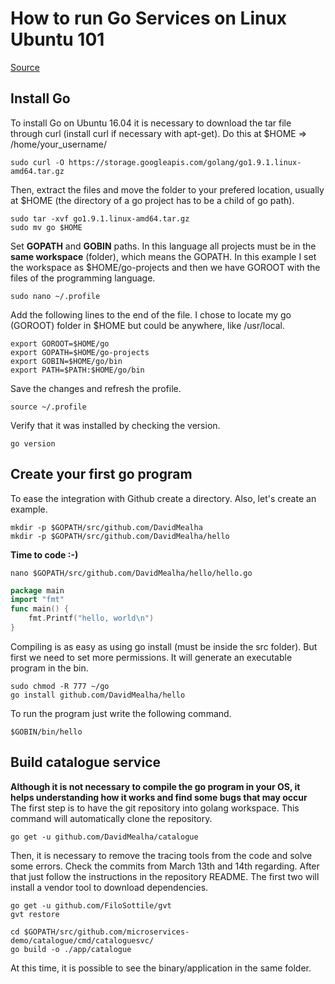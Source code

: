 # How to run Go Services on Linux Ubuntu 101
[Source](https://medium.com/@patdhlk/how-to-install-go-1-9-1-on-ubuntu-16-04-ee64c073cd79)

## Install Go

To install Go on Ubuntu 16.04 it is necessary to download the tar file through curl (install curl if necessary with apt-get).
Do this at $HOME => /home/your_username/

```shell
sudo curl -O https://storage.googleapis.com/golang/go1.9.1.linux-amd64.tar.gz
```

Then, extract the files and move the folder to your prefered location, usually at $HOME (the directory of a go project has to be a child of go path).

```shell
sudo tar -xvf go1.9.1.linux-amd64.tar.gz
sudo mv go $HOME
```

Set **GOPATH** and **GOBIN** paths.
In this language all projects must be in the **same workspace** (folder), which means the GOPATH. 
In this example I set the workspace as $HOME/go-projects and then we have GOROOT with the files of the programming language.

```shell
sudo nano ~/.profile
```

Add the following lines to the end of the file. 
I chose to locate my go (GOROOT) folder in $HOME but could be anywhere, like /usr/local.

```shell
export GOROOT=$HOME/go
export GOPATH=$HOME/go-projects
export GOBIN=$HOME/go/bin
export PATH=$PATH:$HOME/go/bin
```

Save the changes and refresh the profile.

```shell
source ~/.profile
```

Verify that it was installed by checking the version.

```shell
go version
```

## Create your first go program

To ease the integration with Github create a directory.
Also, let's create an example.

```shell
mkdir -p $GOPATH/src/github.com/DavidMealha
mkdir -p $GOPATH/src/github.com/DavidMealha/hello
```

**Time to code :-)**

```shell
nano $GOPATH/src/github.com/DavidMealha/hello/hello.go
```

```go
package main
import "fmt"
func main() {
    fmt.Printf("hello, world\n")
}
```

Compiling is as easy as using go install (must be inside the src folder).
But first we need to set more permissions.
It will generate an executable program in the bin.

```shell
sudo chmod -R 777 ~/go
go install github.com/DavidMealha/hello
```

To run the program just write the following command.

```shell
$GOBIN/bin/hello
```

## Build catalogue service

__Although it is not necessary to compile the go program in your OS, it helps understanding how it works and find some bugs that may occur__
The first step is to have the git repository into golang workspace. 
This command will automatically clone the repository.

```shell
go get -u github.com/DavidMealha/catalogue
```

Then, it is necessary to remove the tracing tools from the code and solve some errors. Check the commits from March 13th and 14th regarding.
After that just follow the instructions in the repository README. The first two will install a vendor tool to download dependencies.

```shell
go get -u github.com/FiloSottile/gvt
gvt restore

cd $GOPATH/src/github.com/microservices-demo/catalogue/cmd/cataloguesvc/
go build -o ./app/catalogue
```

At this time, it is possible to see the binary/application in the same folder.
